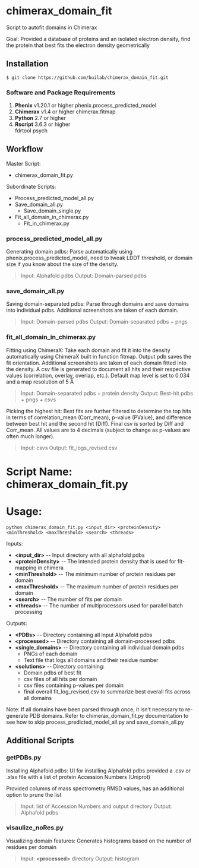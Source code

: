 # chimerax_domain_fit
Script to autofit domains in Chimerax

Goal: Provided a database of proteins and an isolated electron density, find the protein that best fits the electron density geometrically

## Installation

    $ git clone https://github.com/builab/chimerax_domain_fit.git

### Software and Package Requirements
1. **Phenix** v1.20.1 or higher
        phenix.process_predicted_model
2. **Chimerax** v1.4 or higher
        chimerax.fitmap
3. **Python** 2.7 or higher
4. **Rscript** 3.6.3 or higher  
        fdrtool
        psych
## Workflow

Master Script:
- chimerax_domain_fit.py

Subordinate Scripts:
- Process_predicted_model_all.py
- Save_domain_all.py
    - Save_domain_single.py
- Fit_all_domain_in_chimerax.py
    - Fit_in_chimerax.py

### process_predicted_model_all.py
Generating domain pdbs: Parse automatically using phenix.process_predicted_model, need to tweak LDDT threshold, or domain size if you know about the size of the density.

> Input: Alphafold pdbs
> Output: Domain-parsed pdbs 

### save_domain_all.py
Saving domain-separated pdbs: Parse through domains and save domains into individual pdbs. Additional screenshots are taken of each domain.

> Input: Domain-parsed pdbs
> Output: Domain-separated pdbs + pngs

### fit_all_domain_in_chimerax.py
Fitting using ChimeraX: Take each domain and fit it into the density automatically using ChimeraX built in function fitmap. Output pdb saves the fit orientation. Additional screenshots are taken of each domain fitted into the density. A csv file is generated to document all hits and their respective values (correlation, overlay, overlap, etc.). Default map level is set to 0.034 and a map resolution of 5 Å

> Input: Domain-separated pdbs + protein density
> Output: Best-hit pdbs + pngs + csvs


Picking the highest hit: Best fits are further filtered to determine the top hits in terms of correlation_mean (Corr_mean), p-value (PValue), and difference between best hit and the second hit (Diff). Final csv is sorted by Diff and Corr_mean. All values are to 4 decimals (subject to change as p-values are often much longer).
> Input: csvs
> Output: fit_logs_revised.csv

# Script Name: chimerax_domain_fit.py


# Usage: 
    python chimerax_domain_fit.py <input_dir> <proteinDensity> <minThreshold> <maxThreshold> <search> <threads>


Inputs:
- **\<input_dir>** -- Input directory with all alphafold pdbs
- **\<proteinDensity>** -- The intended protein density that is used for fit-mapping in chimera
- **\<minThreshold>** -- The minimum number of protein residues per domain
- **\<maxThreshold>** -- The maximum number of protein residues per domain
- **\<search>** -- The number of fits per domain
- **\<threads>** -- The number of multiprocessors used for parallel batch processing

Outputs:
- **\<PDBs>** -- Directory containing all input Alphafold pdbs
- **\<processed>** -- Directory containing all domain-processed pdbs
- **\<single_domains>** -- Directory containing all individual domain pdbs
    - PNGs of each domain
    - Text file that logs all domains and their residue number
- **\<solutions>** -- Directory containing:
    - Domain pdbs of best fit
    - csv files of all hits per domain
    - csv files containing p-values per domain
    - final overall fit_log_revised.csv to summarize best overall fits across all domains

Note:
If all domains have been parsed through once, it isn’t necessary to re-generate PDB domains. Refer to chimerax_domain_fit.py documentation to see how to skip process_predicted_model_all.py and save_domain_all.py

## Additional Scripts

### getPDBs.py
Installing Alphafold pdbs: UI for installing Alphafold pdbs provided a .csv or .xlsx file with a list of protein Accession Numbers (Uniprot)

Provided columns of mass spectrometry RMSD values, has an additional option to prune the list

> Input: list of Accession Numbers and output directory
> Output: Alphafold pdbs 

### visaulize_noRes.py
Visualizing domain features: Generates histograms based on the number of residues per domain

> Input: **\<processed>** directory
> Output: histogram
